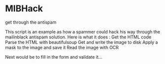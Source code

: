 # MIBHack
get through the antispam

This script is an example as how a spammer could hack his way through the mailinblack antispam solution. Here is what it does :
  Get the HTML code
  Parse the HTML with beautifulsoup
  Get and write the image to disk
  Apply a mask to the image and save it
  Read the image with OCR
  
Next would be to fill in the form and validate it...

